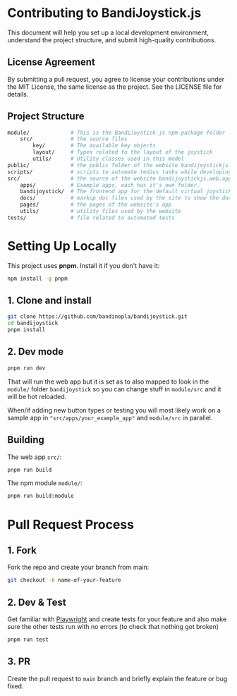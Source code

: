 # Contributing to BandiJoystick.js
This document will help you set up a local development environment, understand the project structure, and submit high-quality contributions.

## License Agreement
By submitting a pull request, you agree to license your contributions under the MIT License, the same license as the project. See the LICENSE file for details.

## Project Structure
```bash
module/ 			# This is the BandiJoystick.js npm package folder
	src/ 			# the source files
		key/		# The available key objects
		layout/ 	# Types related to the layout of the joystick
		utils/ 		# Utility classes used in this model
public/				# the public folder of the website bandijoystickjs.web.app
scripts/			# scripts to automate tedius tasks while developing, node scripts...
src/ 				# the source of the website bandijoystickjs.web.app
	apps/			# Example apps, each has it's own folder.
	bandijoystick/ 	# The frontend app for the default virtual joystick that you see when you scan a QR code on the phone
	docs/ 			# markup doc files used by the site to show the documentation
	pages/ 			# the pages of the website's app
	utils/			# utility files used by the website
tests/				# file related to automated tests
```

# Setting Up Locally 

This project uses **pnpm**.  Install it if you don't have it:

```bash
npm install -g pnpm
```

## 1. Clone and install
```bash
git clone https://github.com/bandinopla/bandijoystick.git
cd bandijoystick
pnpm install
```

## 2. Dev mode
```bash
pnpm run dev
```
That will run the web app but it is set as to also mapped to look in the `module/` folder `bandijoystick` so you can change stuff in `module/src` and it will be hot reloaded.

When/if adding new button types or testing you will most likely work on a sample app in `"src/apps/your_example_app"` and `module/src` in parallel.

## Building
The web app `src/`:
```bash
pnpm run build
```

The npm module `module/`:
```bash
pnpm run build:module
```

# Pull Request Process

## 1. Fork
Fork the repo and create your branch from main:
```bash
git checkout -b name-of-your-feature
```
## 2. Dev & Test
Get familiar with [Playwright](https://playwright.dev/) and create tests for your feature and also make sure the other tests run with no errors (to check that nothing got broken)
```bash
pnpm run test
```

## 3. PR
Create the pull request to `main` branch and briefly explain the feature or bug fixed.


